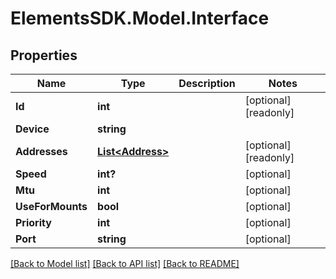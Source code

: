 # ElementsSDK.Model.Interface

## Properties

Name | Type | Description | Notes
------------ | ------------- | ------------- | -------------
**Id** | **int** |  | [optional] [readonly] 
**Device** | **string** |  | 
**Addresses** | [**List&lt;Address&gt;**](Address.md) |  | [optional] [readonly] 
**Speed** | **int?** |  | [optional] 
**Mtu** | **int** |  | [optional] 
**UseForMounts** | **bool** |  | [optional] 
**Priority** | **int** |  | [optional] 
**Port** | **string** |  | [optional] 

[[Back to Model list]](../#documentation-for-models) [[Back to API list]](../#documentation-for-api-endpoints) [[Back to README]](../)

